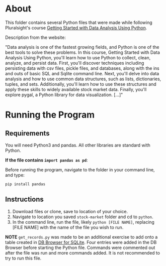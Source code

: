# About

This folder contains several Python files that were made while following Pluralsight's course [Getting Started with Data Analysis Using Python](https://app.pluralsight.com/library/courses/python-data-analysis-getting-started/table-of-contents).  

Description from the website:

"Data analysis is one of the fastest growing fields, and Python is one of the best tools to solve these problems. In this course, Getting Started with Data Analysis Using Python, you'll learn how to use Python to collect, clean, analyze, and persist data. First, you'll discover techniques including persisting data with csv files, pickle files, and databases, along with the ins and outs of basic SQL and Sqlite command line. Next, you'll delve into data analysis and how to use common data structures, such as lists, dictionaries, tuples, and sets. Additionally, you'll learn how to use these structures and apply these skills to widely available stock market data. Finally, you'll explore pygal, a Python library for data visualization. [...]"

# Running the Program

## Requirements
You will need Python3 and pandas. All other libraries are standard with Python. 

**If the file contains `import pandas as pd`**:

Before running the program, navigate to the folder in your command line, and type:

```
pip install pandas
```

## Instructions

1. Download files or clone, save to location of your choice.
2. Navigate to location you saved `stock-market` folder and cd to `python`.
3. In the command line, run the file, likely `python [FILE NAME]`, replacing [FILE NAME] with the name of the file you wish to run. 

**NOTE**
`get_records.py` was made to be an additional exercise to add onto a table created in [DB Browser for SQLite](https://sqlitebrowser.org). Four entries were added in the DB Browser before starting the Python file. Commands were commented out after the file was run and more commands added. It is not recommended to try to run this file.